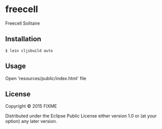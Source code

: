 # freecell

Freecell Solitaire

## Installation

    $ lein cljsbuild auto

## Usage

Open 'resources/public/index.html' file

## License

Copyright © 2015 FIXME

Distributed under the Eclipse Public License either version 1.0 or (at
your option) any later version.
